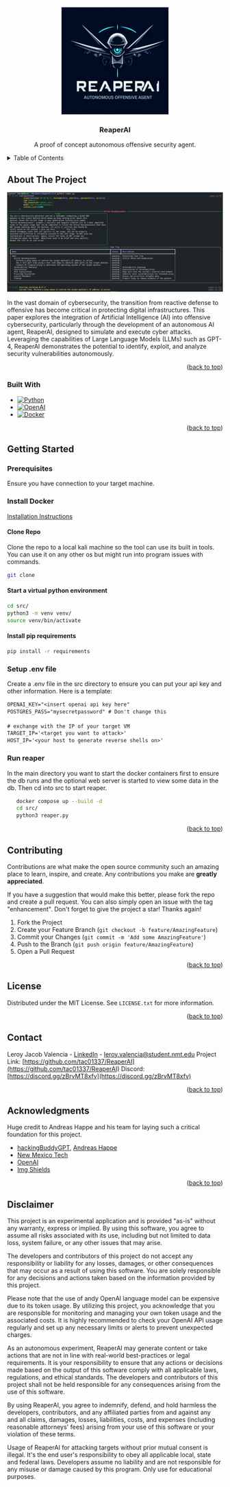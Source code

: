 <a name="readme-top"></a>

<!-- PROJECT LOGO -->
<br />
<div align="center">
  <a href="#">
    <img src="src/assets/ReaperAI_logo.png" alt="Logo" width="250" height="250">
  </a>

  <h3 align="center">ReaperAI</h3>

  <p align="center">
    A proof of concept autonomous offensive security agent.
  </p>
</div>



<!-- TABLE OF CONTENTS -->
<details>
  <summary>Table of Contents</summary>
  <ol>
    <li>
      <a href="#about-the-project">About The Project</a>
      <ul>
        <li><a href="#built-with">Built With</a></li>
      </ul>
    </li>
    <li>
      <a href="#getting-started">Getting Started</a>
      <ul>
        <li><a href="#prerequisites">Prerequisites</a></li>
        <li><a href="#installation">Installation</a></li>
      </ul>
    </li>
    <li><a href="#usage">Usage</a></li>
    <li><a href="#contributing">Contributing</a></li>
    <li><a href="#license">License</a></li>
    <li><a href="#contact">Contact</a></li>
    <li><a href="#acknowledgments">Acknowledgments</a></li>
  </ol>
</details>



<!-- ABOUT THE PROJECT -->
## About The Project

<div align="center">
   <img src="src/assets/ReaperAI_screenshot.png" alt="Product Screenshot">
</div>

In the vast domain of cybersecurity, the transition from reactive defense  to  offensive has become critical in protecting digital infrastructures. This paper explores the integration of Artificial Intelligence (AI) into offensive cybersecurity, particularly through the development of an autonomous AI agent, ReaperAI, designed to simulate and execute cyber attacks. Leveraging the capabilities of Large Language Models (LLMs) such as GPT-4, ReaperAI demonstrates the potential to identify, exploit, and analyze security vulnerabilities autonomously.



<p align="right">(<a href="#readme-top">back to top</a>)</p>



### Built With

* [![Python][Python.org]][Python-url]
* [![OpenAI][OpenAI.com]][OpenAI-url]
* [![Docker][Docker.com]][Docker-url]


<p align="right">(<a href="#readme-top">back to top</a>)</p>


<!-- GETTING STARTED -->
## Getting Started

### Prerequisites
Ensure you have connection to your target machine.

### Install Docker
[Installation Instructions](https://docs.docker.com/engine/install/debian/)

#### Clone Repo
Clone the repo to a local kali machine so the tool can use its built in tools. You can use it on any other os but might run into program issues with commands.
  ```bash
  git clone 
  ```

#### Start a virtual python environment
   ``` bash
   cd src/
   python3 -m venv venv/
   source venv/bin/activate
   ```

#### Install pip requirements
   ``` bash
   pip install -r requirements
   ```

### Setup .env file
Create a .env file in the src directory to ensure you can put your api key and other information. Here is a template:
``` txt
OPENAI_KEY="<insert openai api key here"
POSTGRES_PASS="mysecretpassword" # Don't change this

# exchange with the IP of your target VM
TARGET_IP='<target you want to attack>'
HOST_IP='<your host to generate reverse shells on>'
```

### Run reaper
In the main directory you want to start the docker containers first to ensure the db runs and the optional web server is started to view some data in the db. Then cd into src to start reaper.
``` bash
   docker compose up --build -d
   cd src/
   python3 reaper.py
```

<p align="right">(<a href="#readme-top">back to top</a>)</p>


<!-- CONTRIBUTING -->
## Contributing

Contributions are what make the open source community such an amazing place to learn, inspire, and create. Any contributions you make are **greatly appreciated**.

If you have a suggestion that would make this better, please fork the repo and create a pull request. You can also simply open an issue with the tag "enhancement".
Don't forget to give the project a star! Thanks again!

1. Fork the Project
2. Create your Feature Branch (`git checkout -b feature/AmazingFeature`)
3. Commit your Changes (`git commit -m 'Add some AmazingFeature'`)
4. Push to the Branch (`git push origin feature/AmazingFeature`)
5. Open a Pull Request

<p align="right">(<a href="#readme-top">back to top</a>)</p>



<!-- LICENSE -->
## License

Distributed under the MIT License. See `LICENSE.txt` for more information.

<p align="right">(<a href="#readme-top">back to top</a>)</p>



<!-- CONTACT -->
## Contact

Leroy Jacob Valencia - [LinkedIn](https://www.linkedin.com/in/ljvalen/) - leroy.valencia@student.nmt.edu
Project Link: [https://github.com/tac01337/ReaperAI](https://github.com/tac01337/ReaperAI)
Discord: [https://discord.gg/zBrvMT8xfv](https://discord.gg/zBrvMT8xfv)
<p align="right">(<a href="#readme-top">back to top</a>)</p>



<!-- ACKNOWLEDGMENTS -->
## Acknowledgments
Huge credit to Andreas Happe and his team for laying such a critical foundation for this project.
* [hackingBuddyGPT](https://github.com/ipa-lab/hackingBuddyGPT), [Andreas Happe](https://github.com/andreashappe)
* [New Mexico Tech](https://www.nmt.edu/)
* [OpenAI][OpenAI-url]
* [Img Shields](https://shields.io)



<p align="right">(<a href="#readme-top">back to top</a>)</p>

## Disclaimer
This project is an experimental application and is provided "as-is" without any warranty, express or implied. By using this software, you agree to assume all risks associated with its use, including but not limited to data loss, system failure, or any other issues that may arise.

The developers and contributors of this project do not accept any responsibility or liability for any losses, damages, or other consequences that may occur as a result of using this software. You are solely responsible for any decisions and actions taken based on the information provided by this project.

Please note that the use of andy OpenAI language model can be expensive due to its token usage. By utilizing this project, you acknowledge that you are responsible for monitoring and managing your own token usage and the associated costs. It is highly recommended to check your OpenAI API usage regularly and set up any necessary limits or alerts to prevent unexpected charges.

As an autonomous experiment, ReaperAI may generate content or take actions that are not in line with real-world best-practices or legal requirements. It is your responsibility to ensure that any actions or decisions made based on the output of this software comply with all applicable laws, regulations, and ethical standards. The developers and contributors of this project shall not be held responsible for any consequences arising from the use of this software.

By using ReaperAI, you agree to indemnify, defend, and hold harmless the developers, contributors, and any affiliated parties from and against any and all claims, damages, losses, liabilities, costs, and expenses (including reasonable attorneys' fees) arising from your use of this software or your violation of these terms.

Usage of ReaperAI for attacking targets without prior mutual consent is illegal. It's the end user's responsibility to obey all applicable local, state and federal laws. Developers assume no liability and are not responsible for any misuse or damage caused by this program. Only use for educational purposes.


<!-- MARKDOWN LINKS & IMAGES -->
<!-- https://www.markdownguide.org/basic-syntax/#reference-style-links -->
[product-screenshot]: images/screenshot.png
[Python.org]: https://img.shields.io/badge/python-000000?style=for-the-badge&logo=python&logoColor=4584B6
[Python-url]: https://www.python.org/
[OpenAI.com]: https://img.shields.io/badge/openai-000000?style=for-the-badge&logo=openai&logoColor=white
[OpenAI-url]: https://openai.com/
[Docker.com]: https://img.shields.io/badge/docker-20232A?style=for-the-badge&logo=docker&logoColor=61DAFB
[Docker-url]: https://docker.com/
[Vue.js]: https://img.shields.io/badge/Vue.js-35495E?style=for-the-badge&logo=vuedotjs&logoColor=4FC08D
[Vue-url]: https://vuejs.org/
